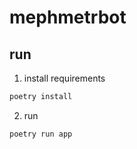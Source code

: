 # mephmetrbot

## run
1. install requirements
```bash
poetry install
```
2. run
```bash
poetry run app
```